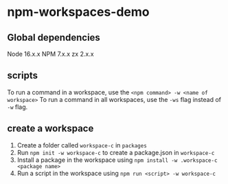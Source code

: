 # npm-workspaces-demo

## Global dependencies

Node 16.x.x
NPM 7.x.x
zx 2.x.x

## scripts

To run a command in a workspace, use the `<npm command> -w <name of workspace>`
To run a command in all workspaces, use the `-ws` flag instead of `-w` flag.

## create a workspace

1. Create a folder called `workspace-c` in `packages`
2. Run `npm init -w workspace-c` to create a package.json in `workspace-c`
3. Install a package in the workspace using `npm install -w .workspace-c <package name>`
4. Run a script in the workspace using `npm run <script> -w workspace-c`
